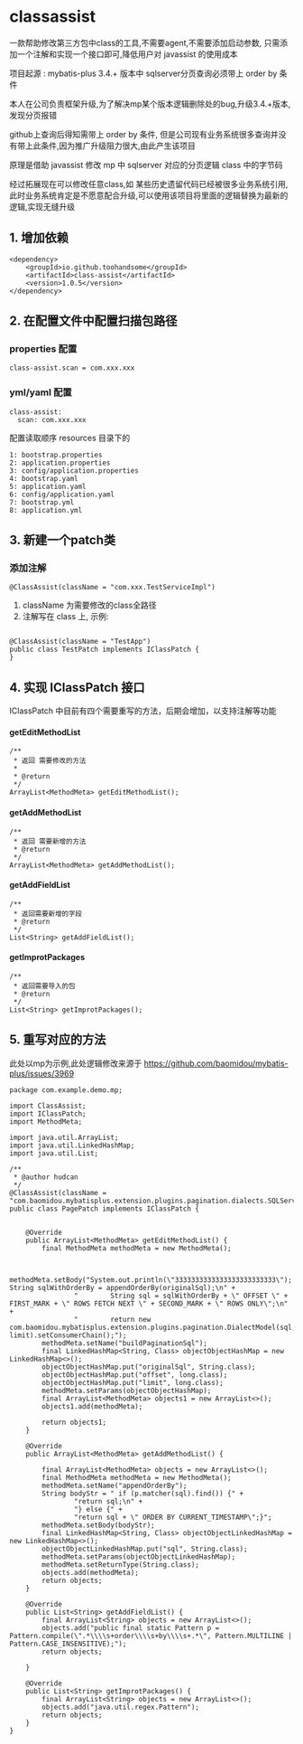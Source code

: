 # classassist

一款帮助修改第三方包中class的工具,不需要agent,不需要添加启动参数, 只需添加一个注解和实现一个接口即可,降低用户对 javassist 的使用成本

项目起源 : mybatis-plus 3.4.+ 版本中 sqlserver分页查询必须带上 order by 条件

本人在公司负责框架升级,为了解决mp某个版本逻辑删除处的bug,升级3.4.+版本,发现分页报错

github上查询后得知需带上 order by 条件, 但是公司现有业务系统很多查询并没有带上此条件,因为推广升级阻力很大,由此产生该项目

原理是借助 javassist 修改 mp 中 sqlserver 对应的分页逻辑 class 中的字节码

经过拓展现在可以修改任意class,如 某些历史遗留代码已经被很多业务系统引用,此时业务系统肯定是不愿意配合升级,可以使用该项目将里面的逻辑替换为最新的逻辑,实现无缝升级

## 1. 增加依赖

```
<dependency>
    <groupId>io.github.toohandsome</groupId>
    <artifactId>class-assist</artifactId>
    <version>1.0.5</version>
</dependency>
```

## 2. 在配置文件中配置扫描包路径

### properties 配置

```
class-assist.scan = com.xxx.xxx
```

### yml/yaml 配置

```
class-assist:
  scan: com.xxx.xxx
```

配置读取顺序 resources 目录下的

```
1: bootstrap.properties
2: application.properties
3: config/application.properties
4: bootstrap.yaml
5: application.yaml
6: config/application.yaml
7: bootstrap.yml
8: application.yml
```

## 3. 新建一个patch类

### 添加注解

```
@ClassAssist(className = "com.xxx.TestServiceImpl") 
```

1. className 为需要修改的class全路径
2. 注解写在 class 上, 示例:

```aspectj

@ClassAssist(className = "TestApp")
public class TestPatch implements IClassPatch {
}
```

## 4. 实现 IClassPatch 接口

IClassPatch 中目前有四个需要重写的方法，后期会增加，以支持注解等功能

#### getEditMethodList

```
/**
 * 返回 需要修改的方法
 *
 * @return
 */
ArrayList<MethodMeta> getEditMethodList();

```

#### getAddMethodList

```
/**
 * 返回 需要新增的方法
 * @return
 */
ArrayList<MethodMeta> getAddMethodList();

```

#### getAddFieldList

```
/**
 * 返回需要新增的字段
 * @return
 */
List<String> getAddFieldList();

```

#### getImprotPackages

```
/**
 * 返回需要导入的包
 * @return
 */
List<String> getImprotPackages();

```

## 5. 重写对应的方法
此处以mp为示例,此处逻辑修改来源于 https://github.com/baomidou/mybatis-plus/issues/3969
```
package com.example.demo.mp;

import ClassAssist;
import IClassPatch;
import MethodMeta;

import java.util.ArrayList;
import java.util.LinkedHashMap;
import java.util.List;

/**
 * @author hudcan
 */
@ClassAssist(className = "com.baomidou.mybatisplus.extension.plugins.pagination.dialects.SQLServerDialect")
public class PagePatch implements IClassPatch {


    @Override
    public ArrayList<MethodMeta> getEditMethodList() {
        final MethodMeta methodMeta = new MethodMeta();


        methodMeta.setBody("System.out.println(\"3333333333333333333333333\");  String sqlWithOrderBy = appendOrderBy(originalSql);\n" +
                "        String sql = sqlWithOrderBy + \" OFFSET \" + FIRST_MARK + \" ROWS FETCH NEXT \" + SECOND_MARK + \" ROWS ONLY\";\n" +
                "        return new com.baomidou.mybatisplus.extension.plugins.pagination.DialectModel(sql,offset, limit).setConsumerChain();");
        methodMeta.setName("buildPaginationSql");
        final LinkedHashMap<String, Class> objectObjectHashMap = new LinkedHashMap<>();
        objectObjectHashMap.put("originalSql", String.class);
        objectObjectHashMap.put("offset", long.class);
        objectObjectHashMap.put("limit", long.class);
        methodMeta.setParams(objectObjectHashMap);
        final ArrayList<MethodMeta> objects1 = new ArrayList<>();
        objects1.add(methodMeta);

        return objects1;
    }

    @Override
    public ArrayList<MethodMeta> getAddMethodList() {

        final ArrayList<MethodMeta> objects = new ArrayList<>();
        final MethodMeta methodMeta = new MethodMeta();
        methodMeta.setName("appendOrderBy");
        String bodyStr = " if (p.matcher(sql).find()) {" +
                "return sql;\n" +
                "} else {" +
                "return sql + \" ORDER BY CURRENT_TIMESTAMP\";}";
        methodMeta.setBody(bodyStr);
        final LinkedHashMap<String, Class> objectObjectLinkedHashMap = new LinkedHashMap<>();
        objectObjectLinkedHashMap.put("sql", String.class);
        methodMeta.setParams(objectObjectLinkedHashMap);
        methodMeta.setReturnType(String.class);
        objects.add(methodMeta);
        return objects;
    }

    @Override
    public List<String> getAddFieldList() {
        final ArrayList<String> objects = new ArrayList<>();
        objects.add("public final static Pattern p = Pattern.compile(\".*\\\\s+order\\\\s+by\\\\s+.*\", Pattern.MULTILINE | Pattern.CASE_INSENSITIVE);");
        return objects;

    }

    @Override
    public List<String> getImprotPackages() {
        final ArrayList<String> objects = new ArrayList<>();
        objects.add("java.util.regex.Pattern");
        return objects;
    }
}

```
